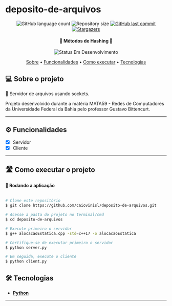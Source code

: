 # deposito-de-arquivos

<p align="center">
  <img alt="GitHub language count" src="https://img.shields.io/github/languages/count/caiovinisl/metodos-hashing?color=%2304D361">

  <img alt="Repository size" src="https://img.shields.io/github/repo-size/caiovinisl/metodos-hashing">
  
  <a href="https://github.com/caiovinisl/metodos-hashing/commits/main">
    <img alt="GitHub last commit" src="https://img.shields.io/github/last-commit/caiovinisl/metodos-hashing">
  </a>
   
   <a href="https://github.com/caiovinisl/metodos-hashing/stargazers">
    <img alt="Stargazers" src="https://img.shields.io/github/stars/caiovinisl/metodos-hashing?style=social">
  </a>
  
 
</p>

<h4 align="center"> 
	🚧 Métodos de Hashing 🚧
</h4>

<p align="center">
	<img alt="Status Em Desenvolvimento" src="https://img.shields.io/badge/STATUS-EM%20DESENVOLVIMENTO-green">
	<!-- <img alt="Status Concluído" src="https://img.shields.io/badge/STATUS-CONCLU%C3%8DDO-brightgreen"> -->
</p>

<p align="center">
 <a href="#-sobre-o-projeto">Sobre</a> •
 <a href="#-funcionalidades">Funcionalidades</a> •
 <a href="#-como-executar-o-projeto">Como executar</a> • 
 <a href="#-tecnologias">Tecnologias</a>
</p>

## 💻 Sobre o projeto

📄 Servidor de arquivos usando sockets.

Projeto desenvolvido durante a matéria MATA59 - Redes de Computadores da Universidade Federal da Bahia pelo professor Gustavo Bittencurt.

---

## ⚙️ Funcionalidades

- [x] Servidor
- [x] Cliente

---

## 🛣️ Como executar o projeto

#### 🎲 Rodando a aplicação

```bash

# Clone este repositório
$ git clone https://github.com/caiovinisl/deposito-de-arquivos.git

# Acesse a pasta do projeto no terminal/cmd
$ cd deposito-de-arquivos

# Execute primeiro o servidor
$ g++ alocacaoEstatica.cpp -std=c++17 -o alocacaoEstatica

# Certifique-se de executar primeiro o servidor
$ python server.py

# Em seguida, execute o cliente
$ python client.py

```

## 🛠 Tecnologias

- **[Python](https://www.python.org/)**

---
